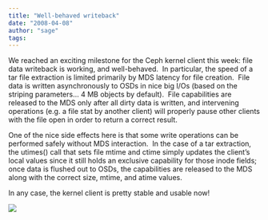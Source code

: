```yaml
---
title: "Well-behaved writeback"
date: "2008-04-08"
author: "sage"
tags: 
---
```


We reached an exciting milestone for the Ceph kernel client this week: file data writeback is working, and well-behaved.  In particular, the speed of a tar file extraction is limited primarily by MDS latency for file creation.  File data is written asynchronously to OSDs in nice big I/Os (based on the striping parameters… 4 MB objects by default).  File capabilities are released to the MDS only after all dirty data is written, and intervening operations (e.g. a file stat by another client) will properly pause other clients with the file open in order to return a correct result.

One of the nice side effects here is that some write operations can be performed safely without MDS interaction.  In the case of a tar extraction, the utimes() call that sets file mtime and ctime simply updates the client’s local values since it still holds an exclusive capability for those inode fields; once data is flushed out to OSDs, the capabilities are released to the MDS along with the correct size, mtime, and atime values.

In any case, the kernel client is pretty stable and usable now!

![](http://track.hubspot.com/__ptq.gif?a=268973&k=14&bu=http://ceph.com&r=http://ceph.com/updates/well-behaved-writeback/&bvt=rss&p=wordpress)
